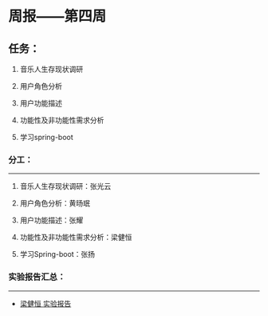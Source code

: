 # 周报——第四周

## 任务：

1. 音乐人生存现状调研

2. 用户角色分析

3. 用户功能描述

4. 功能性及非功能性需求分析

5. 学习spring-boot

   

### 分工：

------

1. 音乐人生存现状调研：张光云

2. 用户角色分析：黄旸珉

3. 用户功能描述：张耀

4. 功能性及非功能性需求分析：梁健恒

5. 学习Spring-boot：张扬

   

### 实验报告汇总：

------



- [梁健恒 实验报告](../day3/JianhengLiang/week4.md)
